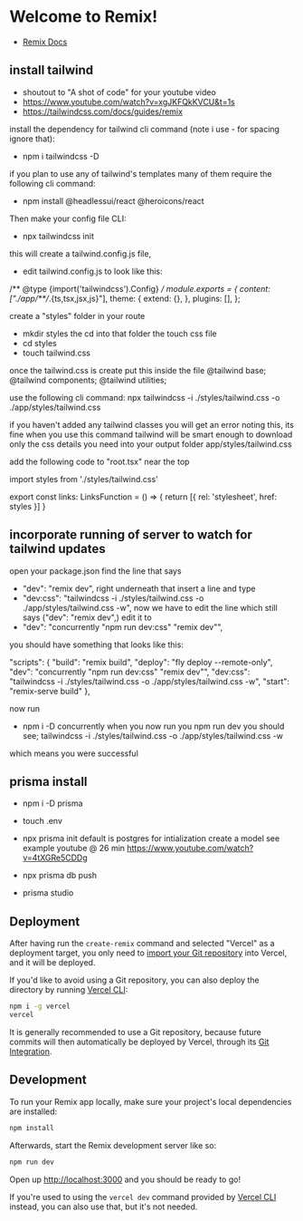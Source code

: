# Welcome to Remix!

- [Remix Docs](https://remix.run/docs)


## install tailwind
  - shoutout to "A shot of code" for your youtube video
  - https://www.youtube.com/watch?v=xgJKFQkKVCU&t=1s
  - https://tailwindcss.com/docs/guides/remix

install the dependency for tailwind cli command (note i use - for spacing ignore that):
 - npm i tailwindcss -D

 if you plan to use any of tailwind's templates many of them require the following cli command:
 - npm install @headlessui/react @heroicons/react

 Then make your config file CLI:
 - npx tailwindcss init 

 this will create a tailwind.config.js file, 
 - edit tailwind.config.js to look like this:
  
  <!-- ------------------------------ -->
  /** @type {import('tailwindcss').Config} */
  module.exports = {
    content: ["./app/**/*.{ts,tsx,jsx,js}"],
    theme: {
      extend: {},
    },
    plugins: [],
  };

  <!-- ------------------------------ -->
 
create a "styles" folder in your route
  - mkdir styles
  the cd into that folder the touch css file
  - cd styles
  - touch tailwind.css

once the tailwind.css is create put this inside the file
  @tailwind base;
  @tailwind components;
  @tailwind utilities;

use the following cli command:
  npx tailwindcss -i ./styles/tailwind.css -o ./app/styles/tailwind.css

if you haven't added any tailwind classes you will get an error noting this, its fine
when you use this command tailwind will be smart enough to download only the css details you need into your output folder app/styles/tailwind.css

add the following code to "root.tsx" near the top

  <!-- ------------------------------ -->
 
import styles from './styles/tailwind.css'

export const links: LinksFunction = () => {
  return [{ rel: 'stylesheet', href: styles }]
}

  <!-- ------------------------------ -->

## incorporate running of server to watch for tailwind updates
 
 open your package.json
 find the line that says
  - "dev": "remix dev",
right underneath that insert a line and type 
  - "dev:css": "tailwindcss -i ./styles/tailwind.css -o ./app/styles/tailwind.css -w",
now we have to edit the line which still says ("dev": "remix dev",) edit it to
  - "dev": "concurrently \"npm run dev:css\" \"remix dev\"",

you should have something that looks like this:

<!-- ------------------------------ -->
  "scripts": {
    "build": "remix build",
    "deploy": "fly deploy --remote-only",
    "dev": "concurrently \"npm run dev:css\" \"remix dev\"",
    "dev:css": "tailwindcss -i ./styles/tailwind.css -o ./app/styles/tailwind.css -w",
    "start": "remix-serve build"
  },
<!-- ------------------------------ -->

now run 
  - npm i -D concurrently
 when you now run you npm run dev you should see;
  tailwindcss -i ./styles/tailwind.css -o ./app/styles/tailwind.css -w

  which means you were successful

## prisma install
- npm i -D prisma
- touch .env

- npx prisma init 
 default is postgres for intialization
 create a model see example youtube @ 26 min https://www.youtube.com/watch?v=4tXGRe5CDDg
 - npx prisma db push
 - prisma studio

## Deployment

After having run the `create-remix` command and selected "Vercel" as a deployment target, you only need to [import your Git repository](https://vercel.com/new) into Vercel, and it will be deployed.

If you'd like to avoid using a Git repository, you can also deploy the directory by running [Vercel CLI](https://vercel.com/cli):

```sh
npm i -g vercel
vercel
```

It is generally recommended to use a Git repository, because future commits will then automatically be deployed by Vercel, through its [Git Integration](https://vercel.com/docs/concepts/git).

## Development

To run your Remix app locally, make sure your project's local dependencies are installed:

```sh
npm install
```

Afterwards, start the Remix development server like so:

```sh
npm run dev
```

Open up [http://localhost:3000](http://localhost:3000) and you should be ready to go!

If you're used to using the `vercel dev` command provided by [Vercel CLI](https://vercel.com/cli) instead, you can also use that, but it's not needed.
